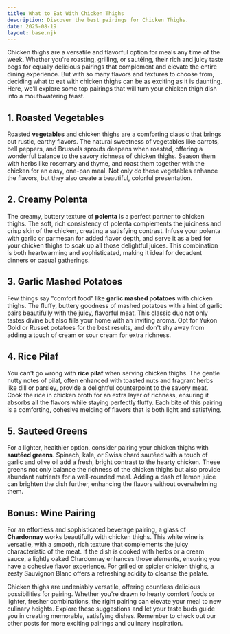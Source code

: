 ```yaml
---
title: What to Eat With Chicken Thighs
description: Discover the best pairings for Chicken Thighs.
date: 2025-08-19
layout: base.njk
---
```


Chicken thighs are a versatile and flavorful option for meals any time of the week. Whether you're roasting, grilling, or sautéing, their rich and juicy taste begs for equally delicious pairings that complement and elevate the entire dining experience. But with so many flavors and textures to choose from, deciding what to eat with chicken thighs can be as exciting as it is daunting. Here, we'll explore some top pairings that will turn your chicken thigh dish into a mouthwatering feast.

## **1. Roasted Vegetables**

Roasted **vegetables** and chicken thighs are a comforting classic that brings out rustic, earthy flavors. The natural sweetness of vegetables like carrots, bell peppers, and Brussels sprouts deepens when roasted, offering a wonderful balance to the savory richness of chicken thighs. Season them with herbs like rosemary and thyme, and roast them together with the chicken for an easy, one-pan meal. Not only do these vegetables enhance the flavors, but they also create a beautiful, colorful presentation.

## **2. Creamy Polenta**

The creamy, buttery texture of **polenta** is a perfect partner to chicken thighs. The soft, rich consistency of polenta complements the juiciness and crisp skin of the chicken, creating a satisfying contrast. Infuse your polenta with garlic or parmesan for added flavor depth, and serve it as a bed for your chicken thighs to soak up all those delightful juices. This combination is both heartwarming and sophisticated, making it ideal for decadent dinners or casual gatherings.

## **3. Garlic Mashed Potatoes**

Few things say "comfort food" like **garlic mashed potatoes** with chicken thighs. The fluffy, buttery goodness of mashed potatoes with a hint of garlic pairs beautifully with the juicy, flavorful meat. This classic duo not only tastes divine but also fills your home with an inviting aroma. Opt for Yukon Gold or Russet potatoes for the best results, and don't shy away from adding a touch of cream or sour cream for extra richness.

## **4. Rice Pilaf**

You can't go wrong with **rice pilaf** when serving chicken thighs. The gentle nutty notes of pilaf, often enhanced with toasted nuts and fragrant herbs like dill or parsley, provide a delightful counterpoint to the savory meat. Cook the rice in chicken broth for an extra layer of richness, ensuring it absorbs all the flavors while staying perfectly fluffy. Each bite of this pairing is a comforting, cohesive melding of flavors that is both light and satisfying.

## **5. Sauteed Greens**

For a lighter, healthier option, consider pairing your chicken thighs with **sautéed greens**. Spinach, kale, or Swiss chard sautéed with a touch of garlic and olive oil add a fresh, bright contrast to the hearty chicken. These greens not only balance the richness of the chicken thighs but also provide abundant nutrients for a well-rounded meal. Adding a dash of lemon juice can brighten the dish further, enhancing the flavors without overwhelming them.

## **Bonus: Wine Pairing**

For an effortless and sophisticated beverage pairing, a glass of **Chardonnay** works beautifully with chicken thighs. This white wine is versatile, with a smooth, rich texture that complements the juicy characteristic of the meat. If the dish is cooked with herbs or a cream sauce, a lightly oaked Chardonnay enhances those elements, ensuring you have a cohesive flavor experience. For grilled or spicier chicken thighs, a zesty Sauvignon Blanc offers a refreshing acidity to cleanse the palate.

Chicken thighs are undeniably versatile, offering countless delicious possibilities for pairing. Whether you're drawn to hearty comfort foods or lighter, fresher combinations, the right pairing can elevate your meal to new culinary heights. Explore these suggestions and let your taste buds guide you in creating memorable, satisfying dishes. Remember to check out our other posts for more exciting pairings and culinary inspiration.